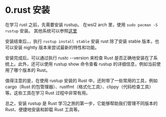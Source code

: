 # 0.rust 安装

在学习 rust 之前，先需要安装 rustup。
在wsl2 arch 里，使用 `sudo pacman -S rustup` 安装。
其他系统可以参照[这里](https://www.rust-lang.org/tools/install)

安装结束后，，执行 `rustup install stable` 安装 rust 除了安装 stable 版本，也可以安装 nightly 版本来尝试最新的特性和功能。

安装完成后，可以通过执行 rustc --version 来检查 Rust 是否正确地安装在了系统上。此外，还可以使用 rustup show 命令查看 rustup 的详细信息，例如当前使用了哪个版本的 Rust。

值得注意的是，在使用 rustup 安装的 Rust 中，还附带了一些常用的工具，例如 cargo（Rust 的包管理器）、rustfmt（格式化工具）、clippy（代码检查工具）等。这些工具在学习 Rust 过程中非常有用。

总之，安装 rustup 是 Rust 学习之旅的第一步，它能够帮助我们管理不同版本的 Rust、便捷地安装和卸载 Rust 工具等。